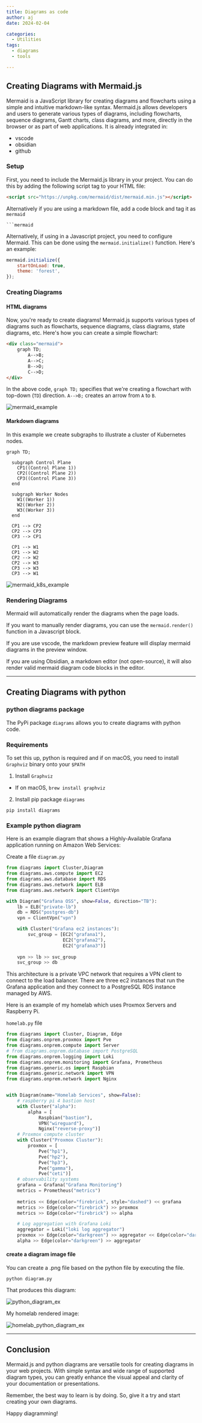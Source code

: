 ```yaml
---
title: Diagrams as code
author: aj
date: 2024-02-04

categories:
  - Utilities
tags:
  - diagrams
  - tools

---
```


## Creating Diagrams with Mermaid.js

Mermaid is a JavaScript library for creating diagrams and flowcharts using a simple and intuitive markdown-like syntax. Mermaid.js allows developers and users to generate various types of diagrams, including flowcharts, sequence diagrams, Gantt charts, class diagrams, and more, directly in the browser or as part of web applications. It is already integrated in:

- vscode
- obsidian
- github

### Setup

First, you need to include the Mermaid.js library in your project. You can do this by adding the following script tag to your HTML file:

```html
<script src="https://unpkg.com/mermaid/dist/mermaid.min.js"></script>
```

Alternatively if you are using a markdown file, add a code block and tag it as `mermaid`

<code>```mermaid</code>

Alternatively, if using in a Javascript project, you need to configure Mermaid. This can be done using the `mermaid.initialize()` function. Here's an example:

```javascript
mermaid.initialize({
    startOnLoad: true,
    theme: 'forest',
});
```

### Creating Diagrams


#### HTML diagrams

Now, you're ready to create diagrams! Mermaid.js supports various types of diagrams such as flowcharts, sequence diagrams, class diagrams, state diagrams, etc. Here's how you can create a simple flowchart:

```html
<div class="mermaid">
    graph TD;
        A-->B;
        A-->C;
        B-->D;
        C-->D;
</div>
```

In the above code, `graph TD;` specifies that we're creating a flowchart with top-down (`TD`) direction. `A-->B;` creates an arrow from `A` to `B`.

![mermaid_example](/images/mermaid_example.png)

#### Markdown diagrams

In this example we create subgraphs to illustrate a cluster of Kubernetes nodes.

```
graph TD;

  subgraph Control Plane
    CP1((Control Plane 1))
    CP2((Control Plane 2))
    CP3((Control Plane 3))
  end

  subgraph Worker Nodes
    W1((Worker 1))
    W2((Worker 2))
    W3((Worker 3))
  end

  CP1 --> CP2
  CP2 --> CP3
  CP3 --> CP1

  CP1 --> W1
  CP1 --> W2
  CP2 --> W2
  CP2 --> W3
  CP3 --> W3
  CP3 --> W1

```

![mermaid_k8s_example](/images/mermaid_k8s_example.png)

### Rendering Diagrams

Mermaid will automatically render the diagrams when the page loads. 

If you want to manually render diagrams, you can use the `mermaid.render()` function in a Javascript block.

If you are use vscode, the markdown preview feature will display mermaid diagrams in the preview window.

If you are using Obsidian, a markdown editor (not open-source), it will also render valid mermaid diagram code blocks in the editor.

---

## Creating Diagrams with python

### python diagrams package

The PyPi package `diagrams` allows you to create diagrams with python code.

### Requirements

To set this up, python is required and if on macOS, you need to install `Graphviz` binary onto your `$PATH`

1. Install `Graphviz`
  * If on macOS, `brew install graphviz`
2. Install pip package `diagrams`

```shell
pip install diagrams
```


### Example python diagram 

Here is an example diagram that shows a Highly-Available Grafana application running on Amazon Web Services:

Create a file `diagram.py`

```python
from diagrams import Cluster,Diagram
from diagrams.aws.compute import EC2
from diagrams.aws.database import RDS
from diagrams.aws.network import ELB
from diagrams.aws.network import ClientVpn

with Diagram("Grafana OSS", show=False, direction="TB"):
    lb = ELB("private-lb")
    db = RDS("postgres-db")
    vpn = ClientVpn("vpn")

    with Cluster("Grafana ec2 instances"):
        svc_group = [EC2("grafana1"),
                     EC2("grafana2"),
                     EC2("grafana3")]
    
    vpn >> lb >> svc_group
    svc_group >> db

```

This architecture is a private VPC network that requires a VPN client to connect to the load balancer. There are three ec2 instances that run the Grafana application and they connect to a PostgreSQL RDS instance managed by AWS.

Here is an example of my homelab which uses Proxmox Servers and Raspberry Pi.

`homelab.py` file

```python
from diagrams import Cluster, Diagram, Edge
from diagrams.onprem.proxmox import Pve
from diagrams.onprem.compute import Server
# from diagrams.onprem.database import PostgreSQL
from diagrams.onprem.logging import Loki
from diagrams.onprem.monitoring import Grafana, Prometheus
from diagrams.generic.os import Raspbian
from diagrams.generic.network import VPN
from diagrams.onprem.network import Nginx


with Diagram(name="Homelab Services", show=False):
    # raspberry pi 4 bastion host
    with Cluster("alpha"):
        alpha = [
            Raspbian("bastion"),
            VPN("wireguard"),
            Nginx("reverse-proxy")]
    # Proxmox compute cluster
    with Cluster("Proxmox Cluster"):
        proxmox = [
            Pve("hp1"),
            Pve("hp2"),
            Pve("hp3"),
            Pve("gamma"),
            Pve("ceti")]
    # observability systems
    grafana = Grafana("Grafana Monitoring")
    metrics = Prometheus("metrics")
    
    metrics << Edge(color="firebrick", style="dashed") << grafana
    metrics >> Edge(color="firebrick") >> proxmox
    metrics >> Edge(color="firebrick") >> alpha

    # Log aggregation with Grafana Loki
    aggregator = Loki("loki log aggregator")
    proxmox >> Edge(color="darkgreen") >> aggregator << Edge(color="darkgreen", style="dashed") >> grafana
    alpha >> Edge(color="darkgreen") >> aggregator

```

#### create a diagram image file

You can create a .png file based on the python file by executing the file.

```shell
python diagram.py
```

That produces this diagram:

![python_diagram_ex](/images/python_diagram_ex.png)


My homelab rendered image:

![homelab_python_diagram_ex](/images/homelab_python_diagram_ex.png)

---

## Conclusion

Mermaid.js and python diagrams are versatile tools for creating diagrams in your web projects. With simple syntax and wide range of supported diagram types, you can greatly enhance the visual appeal and clarity of your documentation or presentations.

Remember, the best way to learn is by doing. So, give it a try and start creating your own diagrams.

Happy diagramming!